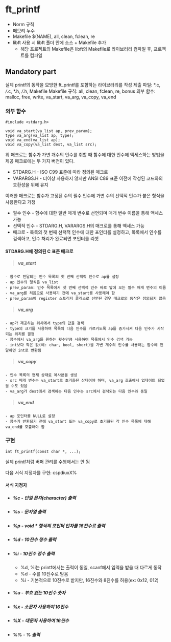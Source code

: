 # ft_printf

- Norm 규칙
- 메모리 누수
- Makefile $(NAME), all, clean, fclean, re
- libft 사용 시 libft 폴더 안에 소스 + Makefile 추가
    - 해당 프로젝트의 Makefile은 libft의 Makefile로 라이브러리 컴파일 후, 프로젝트를 컴파일

## Mandatory part
실제 printf의 동작을 모방한 ft_printf를 포함하는 라이브러리를 작성
제출 파일: *.c, */*.c, *.h, */*.h, Makefile
Makefile 규칙: all, clean, fclean, re, bonus
외부 함수: malloc, free, write, va_start, va_arg, va_copy, va_end

### 외부 함수
~~~
#include <stdarg.h>

void va_start(va_list ap, prev_param);
type va_arg(va_list ap, type);
void va_end(va_list ap);
void va_copy(va_list dest, va_list src);
~~~
위 매크로는 함수가 가변 개수의 인수를 취할 때 함수에 대한 인수에 액세스하는 방법을 제공
매크로에는 두 가지 버전이 있다.
- STDARG.H - ISO C99 표준에 따라 정의된 매크로
- VARARGS.H - 더이상 사용하지 않지만 ANSI C89 표준 이전에 작성된 코드와의 호환성을 위해 유지

이러한 매크로는 함수가 고정된 수의 필수 인수에 가변 수의 선택적 인수가 붙은 형식을 사용한다고 가정
- 필수 인수 - 함수에 대한 일반 매개 변수로 선언되며 매개 변수 이름을 통해 액세스 가능
- 선택적 인수 - STDARG.H, VARARGS.H의 매크로를 통해 액세스 가능
- 매크로 - 목록의 첫 번째 선택적 인수에 대한 포인터를 설정하고, 목록에서 인수를 검색하고, 인수 처리가 완료되면 포인터를 리셋

#### STDARG.H에 정의된 C 표준 매크로
> ##### va_start
    - 함수로 전달되는 인수 목록의 첫 번째 선택적 인수로 ap를 설정
    - ap 인수의 형식은 va_list
    - prev_param: 인수 목록에서 첫 번째 선택적 인수 바로 앞에 오는 필수 매개 변수의 이름
    - va_arg를 처음으로 사용하기 전에 va_start를 사용해야 함
    - prev_param이 register 스토리지 클래스로 선언된 경우 매크로의 동작은 정의되지 않음
> ##### va_arg
    - ap가 제공하는 위치에서 type의 값을 검색
    - type의 크기를 사용하여 목록의 다음 인수를 가르키도록 ap를 증가시켜 다음 인수가 시작되는 위치를 결정
    - 함수에서 va_arg를 원하는 횟수만큼 사용하여 목록에서 인수 검색 가능
    - int보다 작은 값(예: char, bool, short)을 가변 개수의 인수를 사용하는 함수에 전달하면 int로 변환됨
> ##### va_copy
    - 인수 목록의 현재 상태로 복사본을 생성
    - src 매개 변수는 va_start로 초기화된 상태여야 하며, va_arg 호출에서 업데이트 되었을 수도 있음
    - va_arg가 dest에서 검색하는 다음 인수는 src에서 검색되는 다음 인수와 동일
> ##### va_end
    - ap 포인터를 NULL로 설정
    - 함수가 반환되기 전에 va_start 또는 va_copy로 초기화된 각 인수 목록에 대해 va_end를 호출해야 함

### 구현
~~~
int ft_printf(const char *, ...);
~~~
실제 printf처럼 버퍼 관리를 수행해서는 안 됨

다음 서식 지정자를 구현: cspdiuxX%
#### 서식 지정자
- ##### %c - 단일 문자(character) 출력

- ##### %s - 문자열 출력

- ##### %p - void * 형식의 포인터 인자를 16진수로 출력

- ##### %d - 10진수 정수 출력

- ##### %i - 10진수 정수 출력
    - %d, %i는 printf에서는 출력이 동일, scanf에서 입력을 받을 때 다르게 동작
    - %d - 수를 10진수로 받음
    - %i - 기본적으로 10진수로 받지만, 16진수와 8진수를 허용(ex: 0x12, 012)

- ##### %u - 부호 없는 10진수 숫자

- ##### %x - 소문자 사용하여 16진수

- ##### %X - 대문자 사용하여 16진수

- ##### %% - % 출력